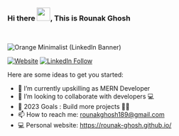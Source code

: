 ### Hi there <img src="https://raw.githubusercontent.com/iampavangandhi/iampavangandhi/master/gifs/Hi.gif" width="30px">, This is Rounak Ghosh 

<!--<p align="center"><img width="80%" src="./assets/gh-readme-header.png" /></p>-->

<br />

<!-- ![Profile views](https://gpvc.arturio.dev/rounak-ghosh) -->

![Orange Minimalist (LinkedIn Banner)](https://user-images.githubusercontent.com/62801352/164508990-c018c80c-0b33-49e7-81ff-383a7d648ef5.png)

[![Website](https://img.shields.io/website?down_color=Red&down_message=Offline&label=rounak-ghosh.github.io&style=for-the-badge&up_color=Green&up_message=Online&url=https%3A%2F%2Frounak-ghosh.github.io%2F)](https://rounak-ghosh.github.io/)
[![LinkedIn Follow](https://img.shields.io/website?down_color=Red&down_message=Active&label=rounak%20ghosh&logo=linkedin&style=for-the-badge&up_color=Blue&up_message=Active&url=https%3A%2F%2Fwww.linkedin.com%2Fin%2Frounak-ghosh-b88649191)](https://www.linkedin.com/in/rounak-ghosh-b88649191)


Here are some ideas to get you started:

- 🌱 I’m currently upskilling as MERN Developer
- 👫 I’m looking to collaborate with developers 💻
- 🥅 2023 Goals : Build more projects 👨‍🎓
- 📫 How to reach me: rounakghosh189@gmail.com
- 💻 Personal website: https://rounak-ghosh.github.io/
